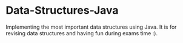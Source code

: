 # Data-Structures-Java
Implementing the most important data structures using Java. It is for revising data structures and having fun during exams time :).   
